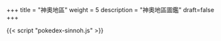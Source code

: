 +++
title = "神奧地區"
weight = 5
description = "神奧地區圖鑑"
draft=false
+++


<div id="Pokedex"></div>

{{< script "pokedex-sinnoh.js" >}}
<script type="text/javascript">
  window.addEventListener("parsePage", ()=>{
    TocInjector.parsePage("Pokemon");
  });
</script>